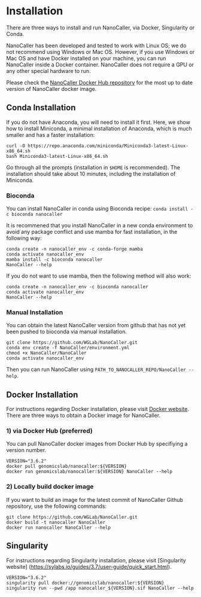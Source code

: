 # Installation
There are three ways to install and run NanoCaller, via Docker, Singularity or Conda.

NanoCaller has been developed and tested to work with Linux OS; we do not recommend using Windows or Mac OS. However, if you use Windows or Mac OS and have Docker installed on your machine, you can run NanoCaller inside a Docker container. NanoCaller does not require a GPU or any other special hardware to run.

Please check the [NanoCaller Docker Hub repository](https://hub.docker.com/repository/docker/genomicslab/nanocaller) for the most up to date version of NanoCaller docker image.


## Conda Installation

If you do not have Anaconda, you will need to install it first. Here, we show how to install Miniconda, a minimal installation of Anaconda, which is much smaller and has a faster installation:

```
curl -O https://repo.anaconda.com/miniconda/Miniconda3-latest-Linux-x86_64.sh
bash Miniconda3-latest-Linux-x86_64.sh
```
Go through all the prompts (installation in `$HOME` is recommended). The installation should take about 10 minutes, including the installation of Miniconda. 

### Bioconda
You can install NanoCaller in conda using Bioconda recipe:
`conda install -c bioconda nanocaller`

It is recommened that you install NanoCaller in a new conda environment to avoid any package conflict and use mamba for fast installation, in the following way:
```
conda create -n nanocaller_env -c conda-forge mamba
conda activate nanocaller_env
mamba install -c bioconda nanocaller
NanoCaller --help
```

If you do not want to use mamba, then the following method will also work:
```
conda create -n nanocaller_env -c bioconda nanocaller
conda activate nanocaller_env
NanoCaller --help
```

### Manual Installation
You can obtain the latest NanoCaller version from github that has not yet been pushed to bioconda via manual installation.

```
git clone https://github.com/WGLab/NanoCaller.git
conda env create -f NanoCaller/environment.yml
chmod +x NanoCaller/NanoCaller
conda activate nanocaller_env
```

Then you can run NanoCaller using `PATH_TO_NANOCALLER_REPO/NanoCaller --help`.


## Docker Installation
For instructions regarding Docker installation, please visit [Docker website](https://docs.docker.com/get-docker). There are three ways to obtain a Docker image for NanoCaller.

### 1) via Docker Hub (preferred)
You can pull NanoCaller docker images from Docker Hub by specifiying a version number.  
```
VERSION="3.6.2"
docker pull genomicslab/nanocaller:${VERSION}
docker run genomicslab/nanocaller:${VERSION} NanoCaller --help
```

### 2) Locally build docker image
If you want to build an image for the latest commit of NanoCaller Github repository, use the following commands:

```
git clone https://github.com/WGLab/NanoCaller.git
docker build -t nanocaller NanoCaller
docker run nanocaller NanoCaller --help
```

## Singularity
For instructions regarding Singularity installation, please visit [Singularity website] (https://sylabs.io/guides/3.7/user-guide/quick_start.html).
```
VERSION="3.6.2"
singularity pull docker://genomicslab/nanocaller:${VERSION}
singularity run --pwd /app nanocaller_${VERSION}.sif NanoCaller --help
```
